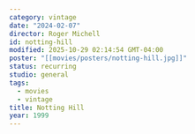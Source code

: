 ```yaml
---
category: vintage
date: "2024-02-07"
director: Roger Michell
id: notting-hill
modified: 2025-10-29 02:14:54 GMT-04:00
poster: "[[movies/posters/notting-hill.jpg]]"
status: recurring
studio: general
tags:
  - movies
  - vintage
title: Notting Hill
year: 1999
---
```


